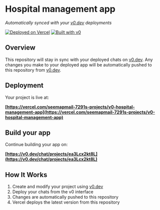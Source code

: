 # Hospital management app

*Automatically synced with your [v0.dev](https://v0.dev) deployments*

[![Deployed on Vercel](https://img.shields.io/badge/Deployed%20on-Vercel-black?style=for-the-badge&logo=vercel)](https://vercel.com/seemapmail-7291s-projects/v0-hospital-management-app)
[![Built with v0](https://img.shields.io/badge/Built%20with-v0.dev-black?style=for-the-badge)](https://v0.dev/chat/projects/ea3Lcx2kt8L)

## Overview

This repository will stay in sync with your deployed chats on [v0.dev](https://v0.dev).
Any changes you make to your deployed app will be automatically pushed to this repository from [v0.dev](https://v0.dev).

## Deployment

Your project is live at:

**[https://vercel.com/seemapmail-7291s-projects/v0-hospital-management-app](https://vercel.com/seemapmail-7291s-projects/v0-hospital-management-app)**

## Build your app

Continue building your app on:

**[https://v0.dev/chat/projects/ea3Lcx2kt8L](https://v0.dev/chat/projects/ea3Lcx2kt8L)**

## How It Works

1. Create and modify your project using [v0.dev](https://v0.dev)
2. Deploy your chats from the v0 interface
3. Changes are automatically pushed to this repository
4. Vercel deploys the latest version from this repository